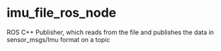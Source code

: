 # imu_file_ros_node
ROS C++ Publisher, which reads from the file and publishes the data in sensor_msgs/Imu format on a topic
